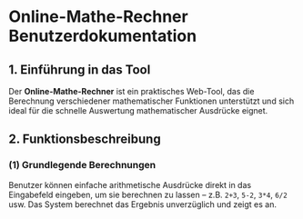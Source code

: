 # Online-Mathe-Rechner Benutzerdokumentation

## 1. Einführung in das Tool

Der **Online-Mathe-Rechner** ist ein praktisches Web-Tool, das die Berechnung verschiedener mathematischer Funktionen unterstützt und sich ideal für die schnelle Auswertung mathematischer Ausdrücke eignet.

## 2. Funktionsbeschreibung

### (1) Grundlegende Berechnungen

Benutzer können einfache arithmetische Ausdrücke direkt in das Eingabefeld eingeben, um sie berechnen zu lassen – z.B. `2+3`, `5-2`, `3*4`, `6/2` usw. Das System berechnet das Ergebnis unverzüglich und zeigt es an.